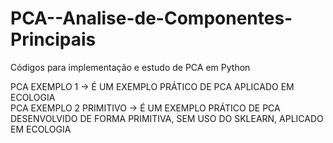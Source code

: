 # PCA--Analise-de-Componentes-Principais
Códigos para implementação e estudo de PCA em Python

PCA EXEMPLO 1 -> É UM  EXEMPLO PRÁTICO DE PCA APLICADO EM ECOLOGIA   
PCA EXEMPLO 2 PRIMITIVO -> É UM EXEMPLO PRÁTICO DE PCA DESENVOLVIDO DE FORMA PRIMITIVA, SEM USO DO SKLEARN, APLICADO EM ECOLOGIA
